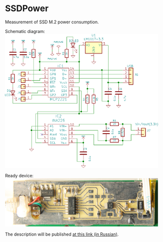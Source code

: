 # SSDPower
 Measurement of SSD M.2 power consumption.
 
 Schematic diagram:
 ![Schematic diagram](https://github.com/KAlexK/SSDPower/blob/main/pics/circuit.png)
 
 Ready device:
 ![Ready device](https://github.com/KAlexK/SSDPower/blob/main/pics/pcb.jpg)
 
 The description will be published [at this link (in Russian)](https://www.ixbt.com/data/ssd-power-test.html).
